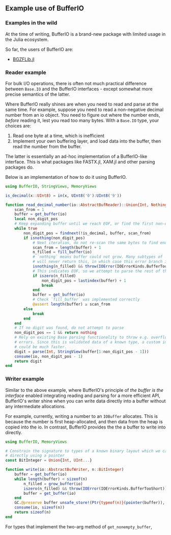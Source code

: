 ## Example use of BufferIO

### Examples in the wild
At the time of writing, BufferIO is a brand-new package with limited usage in the Julia ecosystem.

So far, the users of BufferIO are:

* [BGZFLib.jl](https://github.com/BioJulia/BGZFLib.jl)

### Reader example
For bulk I/O operations, there is often not much practical difference between `Base.IO` and the BufferIO interfaces - except somewhat more precise semantics of the latter.

Where BufferIO really shines are when you need to read and parse at the same time.
For example, suppose you need to read a non-negative decimal number from an io object. You need to figure out where the number ends, _before_ reading it, lest you read too many bytes.
With a `Base.IO` type, your choices are:
1. Read one byte at a time, which is inefficient
2. Implement your own buffering layer, and load data into the buffer, then read the number from the buffer.

The latter is essentially an ad-hoc implementation of a BufferIO-like interface.
This is what packages like FASTX.jl, XAM.jl and other parsing packages do.

Below is an implementation of how to do it using BufferIO.

```julia
using BufferIO, StringViews, MemoryViews

is_decimal(x::UInt8) = in(x, UInt8('0'):UInt8('9'))

function read_decimal_number(io::AbstractBufReader)::Union{Int, Nothing}
    scan_from = 1
    buffer = get_buffer(io)
    local non_digit_pos
    # Keep expanding buffer until we reach EOF, or find the first non-digit
    while true
        non_digit_pos = findnext(!is_decimal, buffer, scan_from)
        if isnothing(non_digit_pos)
            # Next iteration, do not re-scan the same bytes to find end of number
            scan_from = length(buffer) + 1
            n_filled = fill_buffer(io)
            # `nothing` means buffer could not grow. Many subtypes of `AbstractBufReader`
            # will never return this, in which case this error branch is compiled away
            isnothing(n_filled) && throw(IOError(IOErrorKinds.BufferTooShort))
            # This indicates EOF, so we attempt to parse the rest of the line
            if iszero(n_filled)
                non_digit_pos = lastindex(buffer) + 1
                break
            end
            buffer = get_buffer(io)
            # Check `fill_buffer` was implemented correctly
            @assert length(buffer) ≥ scan_from
        else
            break
        end
    end
    # If no digit was found, do not attempt to parse
    non_digit_pos == 1 && return nothing
    # Rely on existing Base parsing functionality to throw e.g. overflow
    # errors. Since this is validated data of a known type, a custom implementation
    # could be much faster.
    digit = parse(Int, StringView(buffer[1:non_digit_pos - 1]))
    consume(io, non_digit_pos - 1)
    return digit
end
```

### Writer example
Similar to the above example, where BufferIO's principle of _the buffer is the interface_ enabled integrating reading and parsing for a more efficient API, BufferIO's writer shine when you can write data directly into a buffer without any intermediate allocations.

For example, currently, writing a number to an `IOBuffer` allocates. This is because the number is first heap-allocated, and then data from the heap is copied into the io.
In contrast, BufferIO provides the the a buffer to write into directly.

```julia
using BufferIO, MemoryViews

# Constrain the signature to types of a known binary layout which we can copy
# directly using a pointer
const BitInteger = Union{Int, UInt...}

function write(io::AbstractBufWriter, n::BitInteger)
    buffer = get_buffer(io)
    while length(buffer) < sizeof(n)
        n_filled = grow_buffer(io)
        iszero(n_filled) && throw(IOError(IOErrorKinds.BufferTooShort))
        buffer = get_buffer(io)
    end
    GC.@preserve buffer unsafe_store!(Ptr{typeof(n)}(pointer(buffer)), n)
    consume(io, sizeof(n))
    return sizeof(n)
end
```

For types that implement the two-arg method of `get_nonempty_buffer`, 



